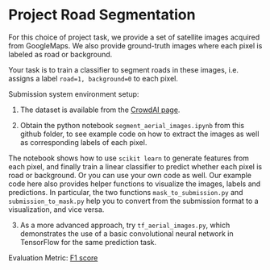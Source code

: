 # Project Road Segmentation

For this choice of project task, we provide a set of satellite images acquired 
from GoogleMaps. We also provide ground-truth images where each pixel is labeled 
as road or background. 

Your task is to train a classifier to segment roads in these images, i.e. 
assigns a label `road=1, background=0` to each pixel.

Submission system environment setup:

1. The dataset is available from the 
[CrowdAI page](https://www.crowdai.org/challenges/epfl-ml-road-segmentation).

2. Obtain the python notebook `segment_aerial_images.ipynb` from this github 
folder, to see example code on how to extract the images as well as 
corresponding labels of each pixel.

The notebook shows how to use `scikit learn` to generate features from each 
pixel, and finally train a linear classifier to predict whether each pixel is 
road or background. Or you can use your own code as well. Our example code here 
also provides helper functions to visualize the images, labels and predictions. 
In particular, the two functions `mask_to_submission.py` and 
`submission_to_mask.py` help you to convert from the submission format to a 
visualization, and vice versa.

3. As a more advanced approach, try `tf_aerial_images.py`, which demonstrates 
the use of a basic convolutional neural network in TensorFlow for the same 
prediction task.

Evaluation Metric:
 [F1 score](https://en.wikipedia.org/wiki/F1_score)